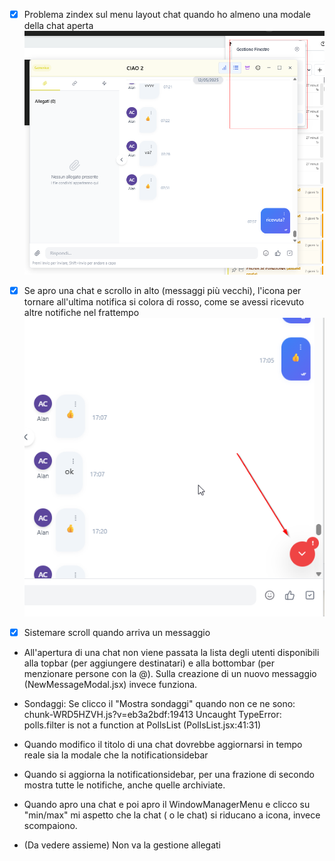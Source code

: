 - [x] Problema zindex sul menu layout chat quando ho almeno una modale della chat aperta
![alt text](image.png)

- [x] Se apro una chat e scrollo in alto (messaggi più vecchi), l'icona per tornare all'ultima notifica si colora di rosso, come se avessi ricevuto altre notifiche nel frattempo
![alt text](image-1.png)

- [x] Sistemare scroll quando arriva un messaggio

- All'apertura di una chat non viene passata la lista degli utenti disponibili alla topbar (per aggiungere destinatari) e alla bottombar (per menzionare persone con la @). Sulla creazione di un nuovo messaggio (NewMessageModal.jsx) invece funziona.

- Sondaggi: Se clicco il "Mostra sondaggi" quando non ce ne sono: chunk-WRD5HZVH.js?v=eb3a2bdf:19413 Uncaught TypeError: polls.filter is not a function at PollsList (PollsList.jsx:41:31)

- Quando modifico il titolo di una chat dovrebbe aggiornarsi in tempo reale sia la modale che la notificationsidebar

- Quando si aggiorna la notificationsidebar, per una frazione di secondo mostra tutte le notifiche, anche quelle archiviate.

- Quando apro una chat e poi apro il WindowManagerMenu e clicco su "min/max" mi aspetto che la chat ( o le chat) si riducano a icona, invece scompaiono.

- (Da vedere assieme) Non va la gestione allegati